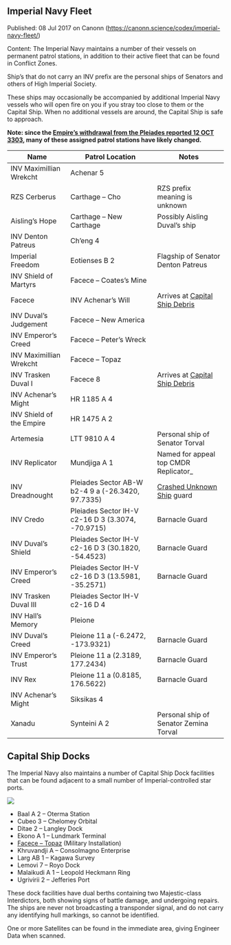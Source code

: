 ## Imperial Navy Fleet

Published: 08 Jul 2017 on Canonn (https://canonn.science/codex/imperial-navy-fleet/)

Content: The Imperial Navy maintains a number of their vessels on permanent patrol stations, in addition to their active fleet that can be found in Conflict Zones.

Ship’s that do not carry an INV prefix are the personal ships of Senators and others of High Imperial Society.

These ships may occasionally be accompanied by additional Imperial Navy vessels who will open fire on you if you stray too close to them or the Capital Ship. When no additional vessels are around, the Capital Ship is safe to approach.

**Note: since the [Empire’s withdrawal from the Pleiades reported 12 OCT 3303](https://community.elitedangerous.com/en/galnet/uid/59ddfbc6122be924b4645a7d), many of these assigned patrol stations have likely changed.**

| Name | Patrol Location | Notes |
| --- | --- | --- |
| INV Maximillian Wrekcht | Achenar 5 |  |
| RZS Cerberus | Carthage – Cho | RZS prefix meaning is unknown |
| Aisling’s Hope | Carthage – New Carthage | Possibly Aisling Duval’s ship |
| INV Denton Patreus | Ch’eng 4 |  |
| Imperial Freedom | Eotienses B 2 | Flagship of Senator Denton Patreus |
| INV Shield of Martyrs | Facece – Coates’s Mine |  |
| Facece | INV Achenar’s Will | Arrives at [Capital Ship Debris](https://canonn.science/codex/facece-capital-ship-debris/) |
| INV Duval’s Judgement | Facece – New America |  |
| INV Emperor’s Creed | Facece – Peter’s Wreck |  |
| INV Maximillian Wrekcht | Facece – Topaz |  |
| INV Trasken Duval I | Facece 8 | Arrives at [Capital Ship Debris](https://canonn.science/codex/facece-8-capital-ship-debris/) |
| INV Achenar’s Might | HR 1185 A 4 |  |
| INV Shield of the Empire | HR 1475 A 2 |  |
| Artemesia | LTT 9810 A 4 | Personal ship of Senator Torval |
| INV Replicator | Mundjiga A 1 | Named for appeal top CMDR Replicator\_ |
| INV Dreadnought | Pleiades Sector AB-W b2-4 9 a (-26.3420, 97.7335) | [Crashed Unknown Ship](https://canonn.science/codex/crashed-unknown-ship/) guard |
| INV Credo | Pleiades Sector IH-V c2-16 D 3 (3.3074, -70.9715) | Barnacle Guard |
| INV Duval’s Shield | Pleiades Sector IH-V c2-16 D 3 (30.1820, -54.4523) | Barnacle Guard |
| INV Emperor’s Creed | Pleiades Sector IH-V c2-16 D 3 (13.5981, -35.2571) | Barnacle Guard |
| INV Trasken Duval III | Pleiades Sector IH-V c2-16 D 4 |  |
| INV Hall’s Memory | Pleione |  |
| INV Duval’s Creed | Pleione 11 a (-6.2472, -173.9321) | Barnacle Guard |
| INV Emperor’s Trust | Pleione 11 a (2.3189, 177.2434) | Barnacle Guard |
| INV Rex | Pleione 11 a (0.8185, 176.5622) | Barnacle Guard |
| INV Achenar’s Might | Siksikas 4 |  |
| Xanadu | Synteini A 2 | Personal ship of Senator Zemina Torval |

## Capital Ship Docks

The Imperial Navy also maintains a number of Capital Ship Dock facilities that can be found adjacent to a small number of Imperial-controlled star ports.

![](https://canonn.science/wp-content/uploads/2017/05/Screenshot_1318-1024x576.jpg)

- Baal A 2 – Oterma Station
- Cubeo 3 – Chelomey Orbital
- Ditae 2 – Langley Dock
- Ekono A 1 – Lundmark Terminal
- [Facece – Topaz](https://canonn.science/codex/facece-military-installation/) (Military Installation)
- Khruvandji A – Consolmagno Enterprise
- Larg AB 1 – Kagawa Survey
- Lemovi 7 – Royo Dock
- Malaikudi A 1 – Leopold Heckmann Ring
- Ugrivirii 2 – Jefferies Port

These dock facilities have dual berths containing two Majestic-class Interdictors, both showing signs of battle damage, and undergoing repairs. The ships are never not broadcasting a transponder signal, and do not carry any identifying hull markings, so cannot be identified.

One or more Satellites can be found in the immediate area, giving Engineer Data when scanned.